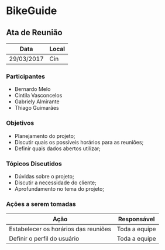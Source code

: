 # BikeGuide


## Ata de Reunião

Data         | Local
------------ | -------------
29/03/2017   |Cin


### Participantes
* Bernardo Melo
* Cintila Vasconcelos
* Gabriely Almirante
* Thiago Guimarães

### Objetivos
* Planejamento do projeto;
* Discutir quais os possíveis horários para as reuniões;
* Definir quais dados abertos utilizar;

### Tópicos Discutidos
* Dúvidas sobre o projeto;
* Discutir a necessidade do cliente;
* Aprofundamento no tema do projeto;

### Ações a serem tomadas
Ação                                 | Responsável   
------------------------------------ | -------------- 
Estabelecer os horários das reuniões | Toda a equipe                 
Definir o perfil do usuário          | Toda a equipe
